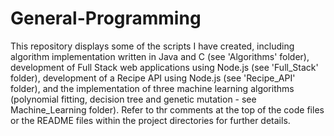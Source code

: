 # General-Programming
This repository displays some of the scripts I have created, including algorithm implementation written in Java and C (see 'Algorithms' folder), development of Full Stack web applications using Node.js (see 'Full_Stack' folder), development of a Recipe API using Node.js (see 'Recipe_API' folder), and the implementation of three machine learning algorithms (polynomial fitting, decision tree and genetic mutation - see Machine_Learning folder). Refer to thr comments at the top of the code files or the README files within the project directories for further details.
